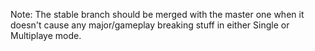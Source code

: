 Note: The stable branch should be merged with the master one when it doesn't
cause any major/gameplay breaking stuff in either Single or Multiplaye mode. 
